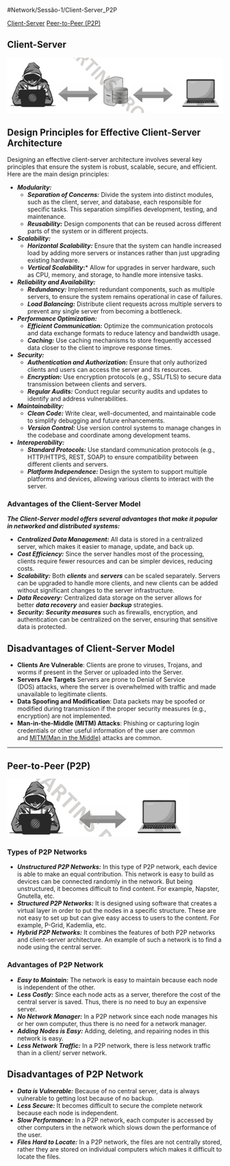 #Network/Sessão-1/Client-Server_P2P

[Client-Server](#Client-Server)
[Peer-to-Peer (P2P)](#Peer-to-Peer%20(P2P))

## Client-Server

![](Imagens/Client-Server.png)

## Design Principles for Effective Client-Server Architecture

Designing an effective client-server architecture involves several key principles that ensure the system is robust, scalable, secure, and efficient. Here are the main design principles:

- ***Modularity:***
    - ***Separation of Concerns:*** Divide the system into distinct modules, such as the client, server, and database, each responsible for specific tasks. This separation simplifies development, testing, and maintenance.
    - ***Reusability:*** Design components that can be reused across different parts of the system or in different projects.
- ***Scalability:***
    - ***Horizontal Scalability:*** Ensure that the system can handle increased load by adding more servers or instances rather than just upgrading existing hardware.
    - ***Vertical Scalability*:*** Allow for upgrades in server hardware, such as CPU, memory, and storage, to handle more intensive tasks.
- ***Reliability and Availability:***
    - ***Redundancy:*** Implement redundant components, such as multiple servers, to ensure the system remains operational in case of failures.
    - ***Load Balancing:*** Distribute client requests across multiple servers to prevent any single server from becoming a bottleneck.
- ***Performance Optimization:***
    - ***Efficient Communication:*** Optimize the communication protocols and data exchange formats to reduce latency and bandwidth usage.
    - ***Caching:*** Use caching mechanisms to store frequently accessed data closer to the client to improve response times.
- ***Security:***
    - ***Authentication and Authorization:*** Ensure that only authorized clients and users can access the server and its resources.
    - ***Encryption:*** Use encryption protocols (e.g., SSL/TLS) to secure data transmission between clients and servers.
    - ***Regular Audits:*** Conduct regular security audits and updates to identify and address vulnerabilities.
- ***Maintainability:***
    - ***Clean Code:*** Write clear, well-documented, and maintainable code to simplify debugging and future enhancements.
    - ***Version Control:*** Use version control systems to manage changes in the codebase and coordinate among development teams.
- ***Interoperability:***
    - ***Standard Protocols:*** Use standard communication protocols (e.g., HTTP/HTTPS, REST, SOAP) to ensure compatibility between different clients and servers.
    - ***Platform Independence:*** Design the system to support multiple platforms and devices, allowing various clients to interact with the server.

### Advantages of the Client-Server Model

***The Client-Server model offers several advantages that make it popular in networked and distributed systems:***

- ***Centralized Data Management:*** All data is stored in a centralized server, which makes it easier to manage, update, and back up.
- ***Cost Efficiency:*** Since the server handles most of the processing, clients require fewer resources and can be simpler devices, reducing costs.
- ***Scalability:*** Both ***clients*** and ***servers*** can be scaled separately. Servers can be upgraded to handle more clients, and new clients can be added without significant changes to the server infrastructure.
- ***Data Recovery:*** Centralized data storage on the server allows for better ***data recovery*** and easier ***backup*** strategies.
- ***Security:*** ***Security measures*** such as firewalls, encryption, and authentication can be centralized on the server, ensuring that sensitive data is protected.

## Disadvantages of Client-Server Model

- ****Clients Are Vulnerable****: Clients are prone to viruses, Trojans, and worms if present in the Server or uploaded into the Server.
- ****Servers Are Targets**** Servers are prone to Denial of Service (DOS) attacks, where the server is overwhelmed with traffic and made unavailable to legitimate clients.
- ****Data Spoofing and Modification****: Data packets may be spoofed or modified during transmission if the proper security measures (e.g., encryption) are not implemented.
- ****Man-in-the-Middle (MITM) Attacks****: Phishing or capturing login credentials or other useful information of the user are common and [MITM(Man in the Middle)](https://www.geeksforgeeks.org/computer-networks/mitm-man-in-the-middle-attack-using-arp-poisoning/) attacks are common.

---
## Peer-to-Peer (P2P)

![](Imagens/Peer-to-Peer.png)

### Types of P2P Networks

- ***Unstructured P2P Networks:*** In this type of P2P network, each device is able to make an equal contribution. This network is easy to build as devices can be connected randomly in the network. But being unstructured, it becomes difficult to find content. For example, Napster, Gnutella, etc.
- ***Structured P2P Networks:*** It is designed using software that creates a virtual layer in order to put the nodes in a specific structure. These are not easy to set up but can give easy access to users to the content. For example, P-Grid, Kademlia, etc. 
- ***Hybrid P2P Networks:*** It combines the features of both P2P networks and client-server architecture. An example of such a network is to find a node using the central server.

### Advantages of P2P Network

- ***Easy to Maintain:*** The network is easy to maintain because each node is independent of the other.
- ***Less Costly:*** Since each node acts as a server, therefore the cost of the central server is saved. Thus, there is no need to buy an expensive server.
- ***No Network Manager:*** In a P2P network since each node manages his or her own computer, thus there is no need for a network manager.
- ***Adding Nodes is Easy:*** Adding, deleting, and repairing nodes in this network is easy.
- ***Less Network Traffic:*** In a P2P network, there is less network traffic than in a client/ server network.

## Disadvantages of P2P Network

- ***Data is Vulnerable:*** Because of no central server, data is always vulnerable to getting lost because of no backup.
- ***Less Secure:*** It becomes difficult to secure the complete network because each node is independent. 
- ***Slow Performance:*** In a P2P network, each computer is accessed by other computers in the network which slows down the performance of the user.
- ***Files Hard to Locate:*** In a P2P network, the files are not centrally stored, rather they are stored on individual computers which makes it difficult to locate the files.